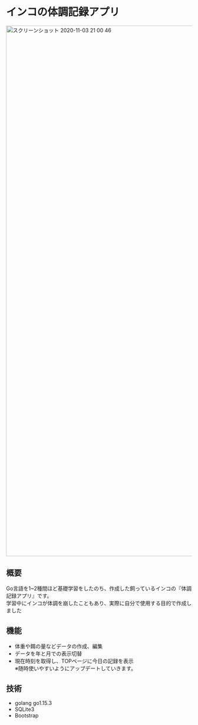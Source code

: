 # インコの体調記録アプリ
<img width="1440" alt="スクリーンショット 2020-11-03 21 00 46" src="https://user-images.githubusercontent.com/62779514/97982881-c26df800-1e17-11eb-8c2e-2591c7b5a6da.png">

## 概要
Go言語を1~2種間ほど基礎学習をしたのち、作成した飼っているインコの『体調記録アプリ』です。<br>
学習中にインコが体調を崩したこともあり、実際に自分で使用する目的で作成しました<br>

## 機能
- 体重や餌の量などデータの作成、編集
- データを年と月での表示切替
- 現在時刻を取得し、TOPページに今日の記録を表示<br>
※随時使いやすいようにアップデートしていきます。

## 技術
- golang go1.15.3
- SQLite3
- Bootstrap
